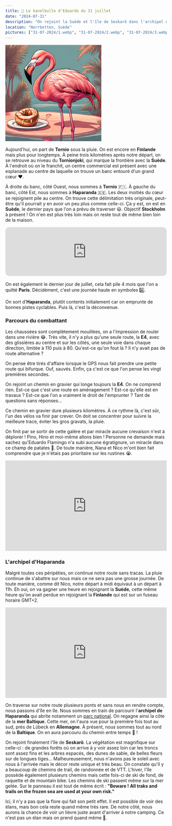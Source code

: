 ```yaml
---
title: 🥮 Le kanelbulle d'Eduardo du 31 juillet
date: "2024-07-31"
description: "On rejoint la Suède et l'île de Seskarö dans l'archipel d'Haparanda !"
location: "Norrbotten, Suède"
pictures: ["31-07-2024/1.webp", "31-07-2024/2.webp", "31-07-2024/3.webp", "31-07-2024/4.webp", "31-07-2024/5.webp", "31-07-2024/6.webp", "31-07-2024/7.webp", "31-07-2024/8.webp"]
---
```


![Kanelbullar d'Eduardo](../kanelbullar_eduardo.png)

Aujourd'hui, on part de **Tornio** sous la pluie. On est encore en **Finlande** mais plus pour longtemps. À peine trois kilomètres après notre départ, on se retrouve au niveau du **Tornionjoki**, qui marque la frontière avec la **Suède**. À l'endroit où on le franchit, un centre commercial est présent avec une esplanade au centre de laquelle on trouve un banc entouré d'un grand cœur ♥️.

À droite du banc, côté Ouest, nous sommes à **Tornio** 🇫🇮. À gauche du banc, côté Est, nous sommes à **Haparanda** 🇸🇪. Les deux moitiés du cœur se rejoignent pile au centre. On trouve cette délimitation très originale, peut-être qu'il pourrait y en avoir un peu plus comme celle-ci. Ça y est, on est en **Suède**, le dernier pays que l'on a prévu de traverser 😃. Objectif **Stockholm** à présent ! On n'en est plus très loin mais on reste tout de même bien loin de la maison.

<iframe style="border-radius:12px" src="https://open.spotify.com/embed/track/3QHThjKGMW7y89xIEvB0J4?utm_source=generator" width="100%" height="152" frameBorder="0" allow="autoplay; clipboard-write; encrypted-media; picture-in-picture" loading="lazy"></iframe>

On est également le dernier jour de juillet, cela fait pile 4 mois que l'on a quitté **Paris**. Décidément, c'est une journée haute en symboles 4️⃣.

On sort d'**Haparanda**, plutôt contents initialement car on emprunte de bonnes pistes cyclables. Puis là, c'est la déconvenue.

### Parcours du combattant
Les chaussées sont complètement mouillées, on a l'impression de rouler dans une rivière 😂. Très vite, il n'y a plus qu'une seule route, la **E4**, avec des glissières au centre et sur les côtés, une seule voie dans chaque direction, limitée à 110 puis à 80. Qu'est-ce qu'on fout là ? Il n'y avait pas de route alternative ? 

On pense être tirés d'affaire lorsque le GPS nous fait prendre une petite route qui bifurque. Ouf, sauvés. Enfin, ça c'est ce que l'on pense les vingt premières secondes.

On rejoint un chemin en gravier qui longe toujours la **E4**. On ne comprend rien. Est-ce que c'est une route en aménagement ? Est-ce qu'elle est en travaux ? Est-ce que l'on a vraiment le droit de l'emprunter ? Tant de questions sans réponses...

Ce chemin en gravier dure plusieurs kilomètres. À ce rythme là, c'est sûr, l'un des vélos va finir par crever. On doit se concentrer pour suivre la meilleure trace, éviter les gros gravats, la pluie.

On finit par se sortir de cette galère et par miracle aucune crevaison n'est à déplorer ! Pino, Hino et moi-même allons bien ! Personne ne demande mais sachez qu'Eduardo Flamingo n'a subi aucune égratignure, un miracle dans ce champ de patates 🦩. De toute manière, Nana et Nico m'ont bien fait comprendre que je n'étais pas prioritaire sur les rustines 😭.

<div style="width: 100%; height: 0; position: relative; padding-bottom: 56%;"><iframe src="https://giphy.com/embed/KIejvpaS6QrAOdCLvu" style="top: 0; left: 0; width: 100%; height: 100%; position: absolute; border: 0;" allowfullscreen scrolling="no" allow="encrypted-media;" class="giphy-embed"></iframe></div> 

### L'archipel d'Haparanda

Malgré toutes ces péripéties, on continue notre route sans tracas. La pluie continue de s'abattre sur nous mais ce ne sera pas une grosse journée. De toute manière, comme dit Nico, notre départ à midi équivaut à un départ à 11h. Eh oui, on va gagner une heure en rejoignant la **Suède**, cette même heure qu'on avait perdue en rejoignant la **Finlande** qui est sur un fuseau horaire GMT+2.

<div style="width: 100%; height: 0; position: relative; padding-bottom: 56%;"><iframe src="https://giphy.com/embed/ApmxD78zQNaFi" style="top: 0; left: 0; width: 100%; height: 100%; position: absolute; border: 0;" allowfullscreen scrolling="no" allow="encrypted-media;" class="giphy-embed"></iframe></div> 

On traverse sur notre route plusieurs ponts et sans nous en rendre compte, nous passons d'île en île. Nous sommes en train de parcourir l'**archipel de Haparanda** qui abrite notamment un [parc national](https://www.sverigesnationalparker.se/en/choose-park---list/haparanda-skargard-national-park/). On regagne ainsi la côte de la **mer Baltique**. Cette mer, on l'aura vue pour la première fois tout au sud, près de Lübeck en **Allemagne**. À présent, nous sommes tout au nord de la **Baltique**. On en aura parcouru du chemin entre temps 🤗 !

On rejoint finalement l'île de **Seskarö**. La végétation est magnifique sur celle-ci : de grandes forêts où on arrive à y voir assez loin car les troncs sont assez fins et les arbres espacés, des dunes de sable, de belles fleurs sur de longues tiges... Malheureusement, nous n'avons pas le soleil avec nous à l'arrivée mais le décor reste unique et très beau. On constate qu'il y a beaucoup de chemins de trail, de randonnée et de VTT. L'hiver, l'île possède également plusieurs chemins mais cette fois-ci de ski de fond, de raquette et de mountain bike. Les chemins de ski passent même sur la mer gelée. Sur le panneau il est tout de même écrit : **"Beware ! All traks and trails on the frozen sea are used at your own risk."** 

Ici, il n'y a pas que la flore qui fait son petit effet. Il est possible de voir des élans, mais bon cela reste quand même très rare. De notre côté, nous aurons la chance de voir un lièvre juste avant d'arriver à notre camping. Ce n'est pas un élan mais on prend quand même 🐇.